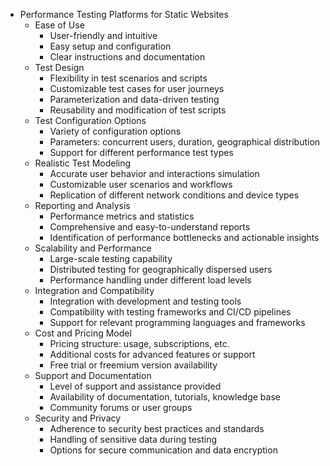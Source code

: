 - Performance Testing Platforms for Static Websites
  - Ease of Use
    - User-friendly and intuitive
    - Easy setup and configuration
    - Clear instructions and documentation
  - Test Design
    - Flexibility in test scenarios and scripts
    - Customizable test cases for user journeys
    - Parameterization and data-driven testing
    - Reusability and modification of test scripts
  - Test Configuration Options
    - Variety of configuration options
    - Parameters: concurrent users, duration, geographical distribution
    - Support for different performance test types
  - Realistic Test Modeling
    - Accurate user behavior and interactions simulation
    - Customizable user scenarios and workflows
    - Replication of different network conditions and device types
  - Reporting and Analysis
    - Performance metrics and statistics
    - Comprehensive and easy-to-understand reports
    - Identification of performance bottlenecks and actionable insights
  - Scalability and Performance
    - Large-scale testing capability
    - Distributed testing for geographically dispersed users
    - Performance handling under different load levels
  - Integration and Compatibility
    - Integration with development and testing tools
    - Compatibility with testing frameworks and CI/CD pipelines
    - Support for relevant programming languages and frameworks
  - Cost and Pricing Model
    - Pricing structure: usage, subscriptions, etc.
    - Additional costs for advanced features or support
    - Free trial or freemium version availability
  - Support and Documentation
    - Level of support and assistance provided
    - Availability of documentation, tutorials, knowledge base
    - Community forums or user groups
  - Security and Privacy
    - Adherence to security best practices and standards
    - Handling of sensitive data during testing
    - Options for secure communication and data encryption
